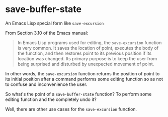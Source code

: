 # save-buffer-state
An Emacs Lisp special form like `save-excursion`

From Section 3.10 of the Emacs manual:

> In Emacs Lisp programs used for editing, the `save-excursion` function is very common.
> It saves the location of point, executes the body of the function, and then restores
> point to its previous position if its location was changed. Its primary purpose is
> to keep the user from being surprised and disturbed by unexpected movement of point.

In other words, the `save-excursion` function returns the position of point to its initial
position after a command performs some editing function so as not to confuse and inconvenience
the user.

So what's the point of a `save-buffer-state` function? To perform some editing function and
the completely undo it?

Well, there are other use cases for the `save-excursion` function.